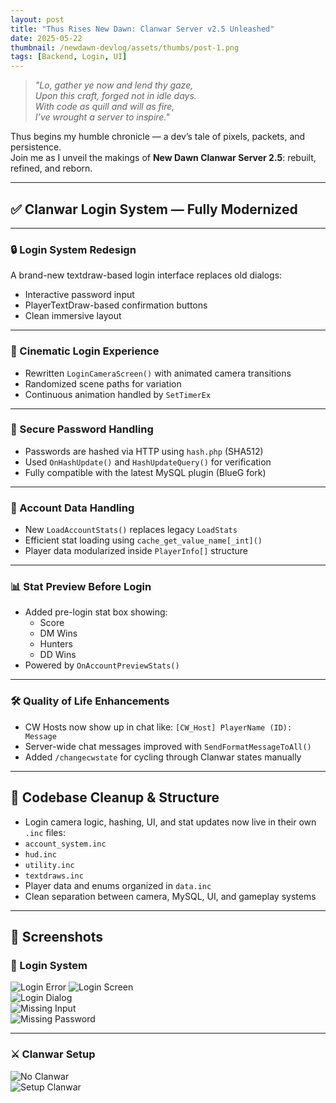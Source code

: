 ```yaml
---
layout: post
title: "Thus Rises New Dawn: Clanwar Server v2.5 Unleashed"
date: 2025-05-22
thumbnail: /newdawn-devlog/assets/thumbs/post-1.png
tags: [Backend, Login, UI]
---
```


> *"Lo, gather ye now and lend thy gaze,  
> Upon this craft, forged not in idle days.  
> With code as quill and will as fire,  
> I’ve wrought a server to inspire."*

Thus begins my humble chronicle — a dev’s tale of pixels, packets, and persistence.  
Join me as I unveil the makings of **New Dawn Clanwar Server 2.5**: rebuilt, refined, and reborn.

---

## ✅ Clanwar Login System — Fully Modernized

---

### 🔒 Login System Redesign
A brand-new textdraw-based login interface replaces old dialogs:
- Interactive password input
- PlayerTextDraw-based confirmation buttons
- Clean immersive layout

---

### 📸 Cinematic Login Experience
- Rewritten `LoginCameraScreen()` with animated camera transitions
- Randomized scene paths for variation
- Continuous animation handled by `SetTimerEx`

---

### 🔑 Secure Password Handling
- Passwords are hashed via HTTP using `hash.php` (SHA512)
- Used `OnHashUpdate()` and `HashUpdateQuery()` for verification
- Fully compatible with the latest MySQL plugin (BlueG fork)

---

### 🧠 Account Data Handling
- New `LoadAccountStats()` replaces legacy `LoadStats`
- Efficient stat loading using `cache_get_value_name[_int]()`
- Player data modularized inside `PlayerInfo[]` structure

---

### 📊 Stat Preview Before Login
- Added pre-login stat box showing:
  - Score
  - DM Wins
  - Hunters
  - DD Wins
- Powered by `OnAccountPreviewStats()`

---

### 🛠️ Quality of Life Enhancements
- CW Hosts now show up in chat like: `[CW_Host] PlayerName (ID): Message`
- Server-wide chat messages improved with `SendFormatMessageToAll()`
- Added `/changecwstate` for cycling through Clanwar states manually

---

## 🧼 Codebase Cleanup & Structure

- Login camera logic, hashing, UI, and stat updates now live in their own `.inc` files:
- `account_system.inc`
- `hud.inc`
- `utility.inc`
- `textdraws.inc`
- Player data and enums organized in `data.inc`
- Clean separation between camera, MySQL, UI, and gameplay systems

---

## 📸 Screenshots

### 🔐 Login System

![Login Error](https://ftw-shokz.github.io/newdawn-devlog/assets/loginerror.png)
![Login Screen](https://ftw-shokz.github.io/newdawn-devlog/assets/login.png)  
![Login Dialog](https://ftw-shokz.github.io/newdawn-devlog/assets/logindialog.png)  
![Missing Input](https://ftw-shokz.github.io/newdawn-devlog/assets/loginnoinput.png)  
![Missing Password](https://ftw-shokz.github.io/newdawn-devlog/assets/loginnopassword.png)  

---

### ⚔️ Clanwar Setup

![No Clanwar](https://ftw-shokz.github.io/newdawn-devlog/assets/nocw.png)  
![Setup Clanwar](https://ftw-shokz.github.io/newdawn-devlog/assets/setupcw.png)
